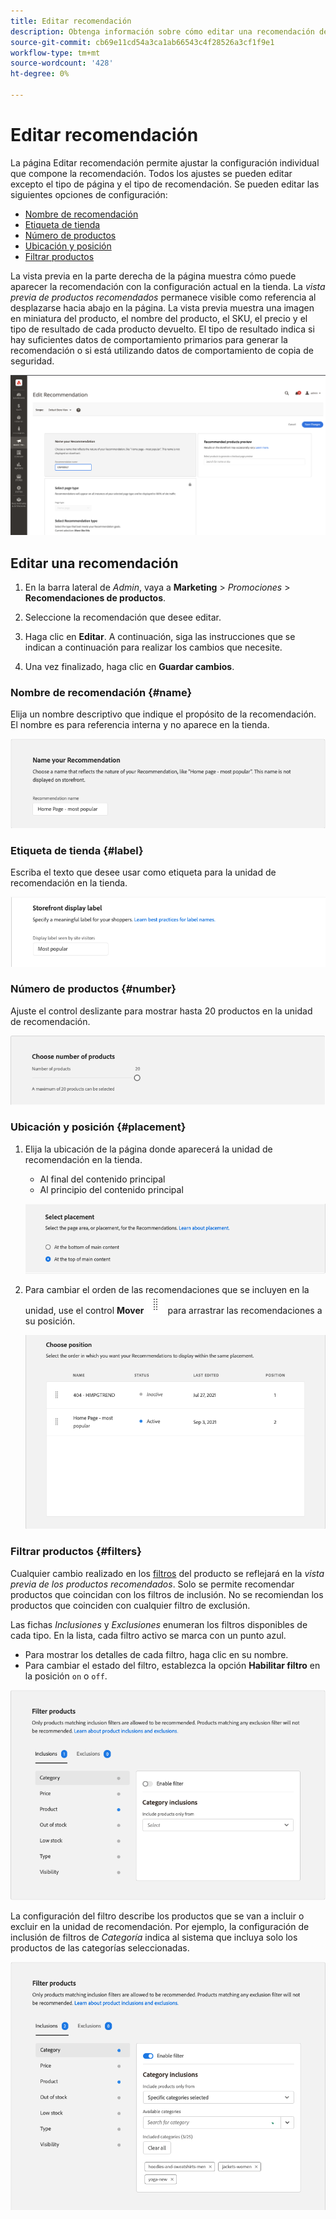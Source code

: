 ```yaml
---
title: Editar recomendación
description: Obtenga información sobre cómo editar una recomendación de producto.
source-git-commit: cb69e11cd54a3ca1ab66543c4f28526a3cf1f9e1
workflow-type: tm+mt
source-wordcount: '428'
ht-degree: 0%

---
```


# Editar recomendación

La página Editar recomendación permite ajustar la configuración individual que compone la recomendación. Todos los ajustes se pueden editar excepto el tipo de página y el tipo de recomendación. Se pueden editar las siguientes opciones de configuración:

- [Nombre de recomendación](#name)
- [Etiqueta de tienda](#label)
- [Número de productos](#number)
- [Ubicación y posición](#placement)
- [Filtrar productos](#filters)

La vista previa en la parte derecha de la página muestra cómo puede aparecer la recomendación con la configuración actual en la tienda. La _vista previa de productos recomendados_ permanece visible como referencia al desplazarse hacia abajo en la página. La vista previa muestra una imagen en miniatura del producto, el nombre del producto, el SKU, el precio y el tipo de resultado de cada producto devuelto. El tipo de resultado indica si hay suficientes datos de comportamiento primarios para generar la recomendación o si está utilizando datos de comportamiento de copia de seguridad.

![Editar recomendaciones](assets/edit-recommendation.png)

## Editar una recomendación

1. En la barra lateral de _Admin_, vaya a **Marketing** > _Promociones_ > **Recomendaciones de productos**.

1. Seleccione la recomendación que desee editar.

1. Haga clic en **Editar**. A continuación, siga las instrucciones que se indican a continuación para realizar los cambios que necesite.

1. Una vez finalizado, haga clic en **Guardar cambios**.

### Nombre de recomendación {#name}

Elija un nombre descriptivo que indique el propósito de la recomendación. El nombre es para referencia interna y no aparece en la tienda.

![Editar nombre](assets/edit-name.png)

### Etiqueta de tienda {#label}

Escriba el texto que desee usar como etiqueta para la unidad de recomendación en la tienda.

![Editar etiqueta](assets/edit-storefront-label.png)

### Número de productos {#number}

Ajuste el control deslizante para mostrar hasta 20 productos en la unidad de recomendación.

![Editar número de productos](assets/edit-number-of-products.png)

### Ubicación y posición {#placement}

1. Elija la ubicación de la página donde aparecerá la unidad de recomendación en la tienda.

   - Al final del contenido principal
   - Al principio del contenido principal

   ![Editar ubicación](assets/edit-placement.png)

1. Para cambiar el orden de las recomendaciones que se incluyen en la unidad, use el control **Mover** ![Selector de movimiento](assets/icon-move.png) para arrastrar las recomendaciones a su posición.

   ![Editar posición](assets/edit-position.png)

### Filtrar productos {#filters}

Cualquier cambio realizado en los [filtros](filters.md) del producto se reflejará en la _vista previa de los productos recomendados_. Solo se permite recomendar productos que coincidan con los filtros de inclusión. No se recomiendan los productos que coinciden con cualquier filtro de exclusión.

Las fichas _Inclusiones_ y _Exclusiones_ enumeran los filtros disponibles de cada tipo. En la lista, cada filtro activo se marca con un punto azul.

- Para mostrar los detalles de cada filtro, haga clic en su nombre.
- Para cambiar el estado del filtro, establezca la opción **Habilitar filtro** en la posición `on` o `off`.

![Editar filtros](assets/edit-filters.png)

La configuración del filtro describe los productos que se van a incluir o excluir en la unidad de recomendación. Por ejemplo, la configuración de inclusión de filtros de _Categoría_ indica al sistema que incluya solo los productos de las categorías seleccionadas.

![Editar filtro de categoría](assets/edit-filter-category.png)
